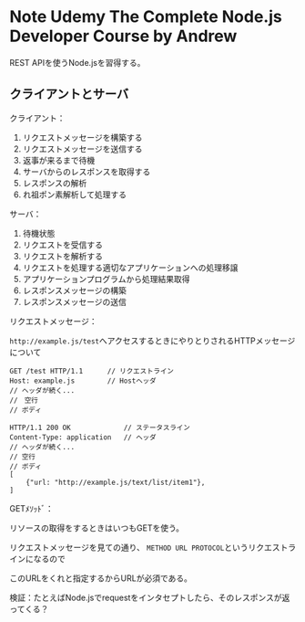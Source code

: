 # Note Udemy The Complete Node.js Developer Course by Andrew

REST APIを使うNode.jsを習得する。

## クライアントとサーバ

クライアント：

1. リクエストメッセージを構築する
2. リクエストメッセージを送信する
3. 返事が来るまで待機
4. サーバからのレスポンスを取得する
5. レスポンスの解析
5. れ祖ポン素解析して処理する

サーバ：

1. 待機状態
2. リクエストを受信する
3. リクエストを解析する
4. リクエストを処理する適切なアプリケーションへの処理移譲
5. アプリケーションプログラムから処理結果取得
6. レスポンスメッセージの構築
7. レスポンスメッセージの送信

リクエストメッセージ：

`http://example.js/test`へアクセスするときにやりとりされるHTTPメッセージについて

```message
GET /test HTTP/1.1      // リクエストライン
Host: example.js        // Hostヘッダ
// ヘッダが続く...
//　空行
// ボディ
```


```
HTTP/1.1 200 OK             // ステータスライン
Content-Type: application   // ヘッダ
// ヘッダが続く...
// 空行
// ボディ
[
    {"url: "http://example.js/text/list/item1"},
]
```

GETﾒｿｯﾄﾞ：

リソースの取得をするときはいつもGETを使う。

リクエストメッセージを見ての通り、
`METHOD URL PROTOCOL`というリクエストラインになるので

このURLをくれと指定するからURLが必須である。

検証：たとえばNode.jsでrequestをインタセプトしたら、そのレスポンスが返ってくる？